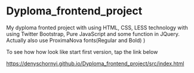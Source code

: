 # Dyploma_frontend_project
My dyploma fronted project with using HTML, CSS, LESS technology with using Twitter Bootstrap, Pure JavaScript and some function in JQuery. Actually also use ProximaNova fonts(Regular and Bold) )

To see how how look like start first version, tap the link below

https://denyschornyi.github.io/Dyploma_frontend_project/src/index.html
